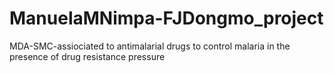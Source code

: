 # ManuelaMNimpa-FJDongmo_project
MDA-SMC-assiociated to antimalarial drugs to control malaria in the presence of drug resistance pressure 
